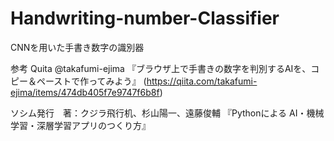 # Handwriting-number-Classifier
CNNを用いた手書き数字の識別器

参考 
Quita @takafumi-ejima
『ブラウザ上で手書きの数字を判別するAIを、コピー＆ペーストで作ってみよう』
(https://qiita.com/takafumi-ejima/items/474db405f7e9747f6b8f)

ソシム発行　著：クジラ飛行机、杉山陽一、遠藤俊輔
『Pythonによる AI・機械学習・深層学習アプリのつくり方』
